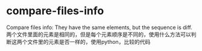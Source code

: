 # compare-files-info
Compare files info: They have the same elements, but the sequence is diff.
两个文件里面的元素是相同的，但是每个元素顺序是不同的，使用什么方法可以判断这两个文件里的元素是否一样的，使用python，比较的代码
